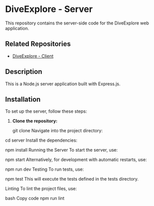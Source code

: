 # DiveExplore - Server
This repository contains the server-side code for the DiveExplore web application.

## Related Repositories
- [DiveExplore - Client](https://github.com/yenkeljaoui/Client_DiveExplore)

## Description

This is a Node.js server application built with Express.js.

## Installation

To set up the server, follow these steps:

1. **Clone the repository:**

   git clone <repository-url>
Navigate into the project directory:

cd server
Install the dependencies:

npm install
Running the Server
To start the server, use:

npm start
Alternatively, for development with automatic restarts, use:


npm run dev
Testing
To run tests, use:

npm test
This will execute the tests defined in the tests directory.

Linting
To lint the project files, use:

bash
Copy code
npm run lint
